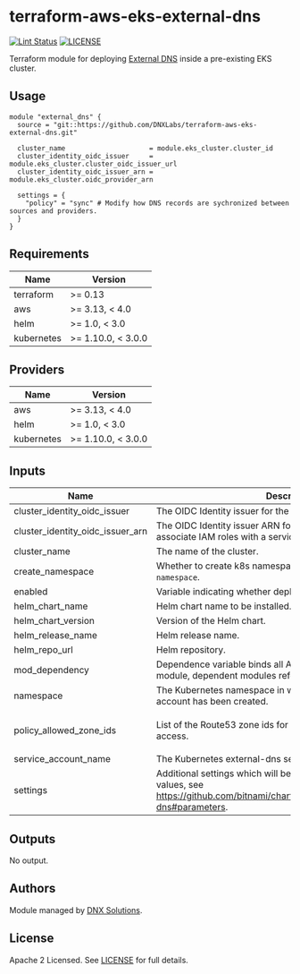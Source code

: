 # terraform-aws-eks-external-dns

[![Lint Status](https://github.com/DNXLabs/terraform-aws-eks-external-dns/workflows/Lint/badge.svg)](https://github.com/DNXLabs/terraform-aws-eks-external-dns/actions)
[![LICENSE](https://img.shields.io/github/license/DNXLabs/terraform-aws-eks-external-dns)](https://github.com/DNXLabs/terraform-aws-eks-external-dns/blob/master/LICENSE)

Terraform module for deploying [External DNS](https://github.com/kubernetes-sigs/external-dns) inside a pre-existing EKS cluster.

## Usage

```
module "external_dns" {
  source = "git::https://github.com/DNXLabs/terraform-aws-eks-external-dns.git"

  cluster_name                     = module.eks_cluster.cluster_id
  cluster_identity_oidc_issuer     = module.eks_cluster.cluster_oidc_issuer_url
  cluster_identity_oidc_issuer_arn = module.eks_cluster.oidc_provider_arn

  settings = {
    "policy" = "sync" # Modify how DNS records are sychronized between sources and providers.
  }
}
```

<!--- BEGIN_TF_DOCS --->

## Requirements

| Name | Version |
|------|---------|
| terraform | >= 0.13 |
| aws | >= 3.13, < 4.0 |
| helm | >= 1.0, < 3.0 |
| kubernetes | >= 1.10.0, < 3.0.0 |

## Providers

| Name | Version |
|------|---------|
| aws | >= 3.13, < 4.0 |
| helm | >= 1.0, < 3.0 |
| kubernetes | >= 1.10.0, < 3.0.0 |

## Inputs

| Name | Description | Type | Default | Required |
|------|-------------|------|---------|:--------:|
| cluster\_identity\_oidc\_issuer | The OIDC Identity issuer for the cluster. | `string` | n/a | yes |
| cluster\_identity\_oidc\_issuer\_arn | The OIDC Identity issuer ARN for the cluster that can be used to associate IAM roles with a service account. | `string` | n/a | yes |
| cluster\_name | The name of the cluster. | `string` | n/a | yes |
| create\_namespace | Whether to create k8s namespace with name defined by `namespace`. | `bool` | `true` | no |
| enabled | Variable indicating whether deployment is enabled. | `bool` | `true` | no |
| helm\_chart\_name | Helm chart name to be installed. | `string` | `"external-dns"` | no |
| helm\_chart\_version | Version of the Helm chart. | `string` | `"5.0.0"` | no |
| helm\_release\_name | Helm release name. | `string` | `"external-dns"` | no |
| helm\_repo\_url | Helm repository. | `string` | `"https://charts.bitnami.com/bitnami"` | no |
| mod\_dependency | Dependence variable binds all AWS resources allocated by this module, dependent modules reference this variable. | `any` | `null` | no |
| namespace | The Kubernetes namespace in which the external-dns service account has been created. | `string` | `"kube-system"` | no |
| policy\_allowed\_zone\_ids | List of the Route53 zone ids for service account IAM role access. | `list(string)` | <pre>[<br>  "*"<br>]</pre> | no |
| service\_account\_name | The Kubernetes external-dns service account name. | `string` | `"external-dns"` | no |
| settings | Additional settings which will be passed to the Helm chart values, see https://github.com/bitnami/charts/tree/master/bitnami/external-dns#parameters. | `map(any)` | `{}` | no |

## Outputs

No output.

<!--- END_TF_DOCS --->

## Authors

Module managed by [DNX Solutions](https://github.com/DNXLabs).

## License

Apache 2 Licensed. See [LICENSE](https://github.com/DNXLabs/terraform-aws-eks-external-dns/blob/master/LICENSE) for full details.